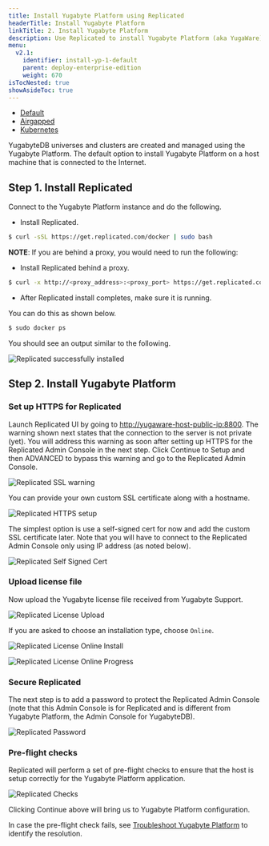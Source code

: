 ```yaml
---
title: Install Yugabyte Platform using Replicated
headerTitle: Install Yugabyte Platform
linkTitle: 2. Install Yugabyte Platform
description: Use Replicated to install Yugabyte Platform (aka YugaWare).
menu:
  v2.1:
    identifier: install-yp-1-default
    parent: deploy-enterprise-edition
    weight: 670
isTocNested: true
showAsideToc: true
---
```



<ul class="nav nav-tabs-alt nav-tabs-yb">
  <li >
    <a href="/latest/deploy/enterprise-edition/install-admin-console/default" class="nav-link active">
      <i class="fas fa-cloud"></i>
      Default
    </a>
  </li>
  <li >
    <a href="/latest/deploy/enterprise-edition/install-admin-console/airgapped" class="nav-link">
      <i class="fas fa-unlink"></i>
      Airgapped
    </a>
  </li>
  <li>
    <a href="/latest/deploy/enterprise-edition/install-admin-console/kubernetes" class="nav-link">
      <i class="fas fa-cubes" aria-hidden="true"></i>
      Kubernetes
    </a>
  </li>
</ul>

YugabyteDB universes and clusters are created and managed using the Yugabyte Platform. The default option to install Yugabyte Platform on a host machine that is connected to the Internet.

## Step 1. Install Replicated

Connect to the Yugabyte Platform instance and do the following.

- Install Replicated.

```sh
$ curl -sSL https://get.replicated.com/docker | sudo bash
```

**NOTE**: If you are behind a proxy, you would need to run the following:

- Install Replicated behind a proxy.

```sh
$ curl -x http://<proxy_address>:<proxy_port> https://get.replicated.com/docker | sudo bash
```

- After Replicated install completes, make sure it is running.

You can do this as shown below.

```sh
$ sudo docker ps
```

You should see an output similar to the following.

![Replicated successfully installed](/images/replicated/replicated-success.png)

## Step 2. Install Yugabyte Platform

### Set up HTTPS for Replicated

Launch Replicated UI by going to [http://yugaware-host-public-ip:8800](http://yugaware-host-public-ip:8800). The warning shown next states that the connection to the server is not private (yet). You will address this warning as soon after setting up HTTPS for the Replicated Admin Console in the next step. Click Continue to Setup and then ADVANCED to bypass this warning and go to the Replicated Admin Console.

![Replicated SSL warning](/images/replicated/replicated-warning.png)

You can provide your own custom SSL certificate along with a hostname.

![Replicated HTTPS setup](/images/replicated/replicated-https.png)

The simplest option is use a self-signed cert for now and add the custom SSL certificate later. Note that you will have to connect to the Replicated Admin Console only using IP address (as noted below).

![Replicated Self Signed Cert](/images/replicated/replicated-selfsigned.png)

### Upload license file

Now upload the Yugabyte license file received from Yugabyte Support.

![Replicated License Upload](/images/replicated/replicated-license-upload.png)

If you are asked to choose an installation type, choose `Online`.

![Replicated License Online Install](/images/replicated/replicated-license-online-install-option.png)

![Replicated License Online Progress](/images/replicated/replicated-license-progress.png)

### Secure Replicated

The next step is to add a password to protect the Replicated Admin Console (note that this Admin Console is for Replicated and is different from Yugabyte Platform, the Admin Console for YugabyteDB).

![Replicated Password](/images/replicated/replicated-password.png)

### Pre-flight checks

Replicated will perform a set of pre-flight checks to ensure that the host is setup correctly for the Yugabyte Platform application.

![Replicated Checks](/images/replicated/replicated-checks.png)

Clicking Continue above will bring us to Yugabyte Platform configuration.

In case the pre-flight check fails, see [Troubleshoot Yugabyte Platform](../../../troubleshoot/enterprise-edition/) to identify the resolution.
